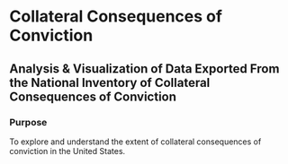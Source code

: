 <!DOCTYPE html>
<html>
  <head></head>
  <body>
    <h1>Collateral Consequences of Conviction</h1>
    <h2>Analysis & Visualization of Data Exported From the National Inventory of Collateral Consequences of Conviction</h2>
    <h3>Purpose</h3>
    <p>To explore and understand the extent of collateral consequences of conviction in the United States.</p>
    <h3></h3>
  </body>
</html>
